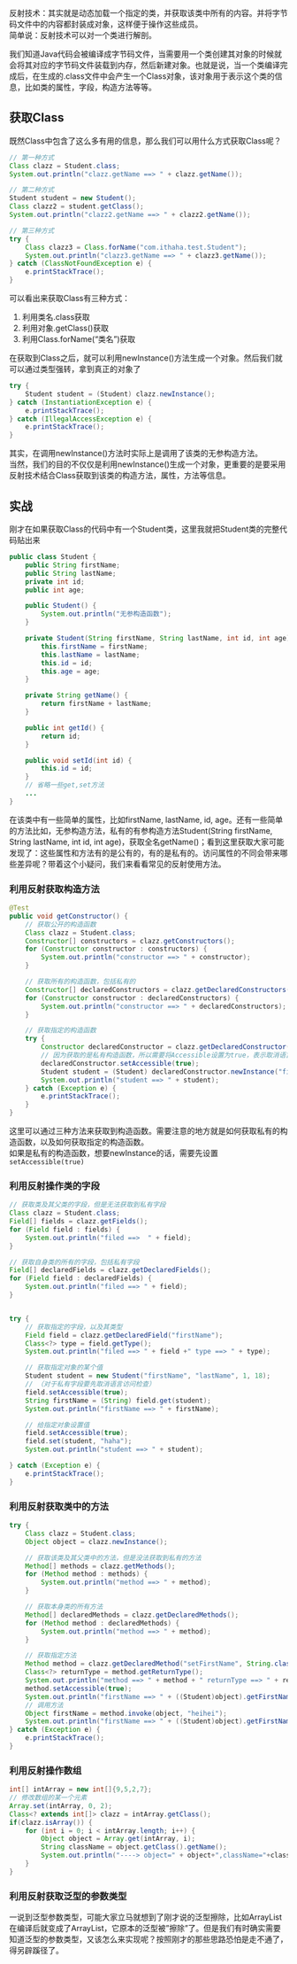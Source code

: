 反射技术：其实就是动态加载一个指定的类，并获取该类中所有的内容。并将字节码文件中的内容都封装成对象，这样便于操作这些成员。  
简单说：反射技术可以对一个类进行解剖。

我们知道Java代码会被编译成字节码文件，当需要用一个类创建其对象的时候就会将其对应的字节码文件装载到内存，然后新建对象。也就是说，当一个类编译完成后，在生成的.class文件中会产生一个Class对象，该对象用于表示这个类的信息，比如类的属性，字段，构造方法等等。   

## 获取Class
既然Class中包含了这么多有用的信息，那么我们可以用什么方式获取Class呢？
```Java
// 第一种方式
Class clazz = Student.class;
System.out.println("clazz.getName ==> " + clazz.getName());

// 第二种方式		
Student student = new Student();
Class clazz2 = student.getClass();
System.out.println("clazz2.getName ==> " + clazz2.getName());

// 第三种方式
try {
	Class clazz3 = Class.forName("com.ithaha.test.Student");
	System.out.println("clazz3.getName ==> " + clazz3.getName());
} catch (ClassNotFoundException e) {
	e.printStackTrace();
}
```
可以看出来获取Class有三种方式：   
1. 利用类名.class获取
2. 利用对象.getClass()获取
3. 利用Class.forName(“类名”)获取

在获取到Class之后，就可以利用newInstance()方法生成一个对象。然后我们就可以通过类型强转，拿到真正的对象了
```Java
try {
	Student student = (Student) clazz.newInstance();
} catch (InstantiationException e) {
	e.printStackTrace();
} catch (IllegalAccessException e) {
	e.printStackTrace();
}
```
其实，在调用newInstance()方法时实际上是调用了该类的无参构造方法。   
当然，我们的目的不仅仅是利用newInstance()生成一个对象，更重要的是要采用反射技术结合Class获取到该类的构造方法，属性，方法等信息。

## 实战
刚才在如果获取Class的代码中有一个Student类，这里我就把Student类的完整代码贴出来
```Java
public class Student {
	public String firstName;
	public String lastName;
	private int id;
	public int age;

	public Student() {
		System.out.println("无参构造函数");
	}

	private Student(String firstName, String lastName, int id, int age) {
		this.firstName = firstName;
		this.lastName = lastName;
		this.id = id;
		this.age = age;
	}

	private String getName() {
		return firstName + lastName;
	}

    public int getId() {
		return id;
	}

	public void setId(int id) {
		this.id = id;
	}
    // 省略一些get,set方法
    ...
}
```
在该类中有一些简单的属性，比如firstName, lastName, id, age。还有一些简单的方法比如，无参构造方法，私有的有参构造方法Student(String firstName, String lastName, int id, int age)，获取全名getName()；看到这里获取大家可能发现了：这些属性和方法有的是公有的，有的是私有的。访问属性的不同会带来哪些差异呢？带着这个小疑问，我们来看看常见的反射使用方法。

### 利用反射获取构造方法
```Java
@Test
public void getConstructor() {
    // 获取公开的构造函数
    Class clazz = Student.class;
	Constructor[] constructors = clazz.getConstructors();
	for (Constructor constructor : constructors) {
		System.out.println("constructor ==> " + constructor);
	}

    // 获取所有的构造函数，包括私有的
	Constructor[] declaredConstructors = clazz.getDeclaredConstructors();
	for (Constructor constructor : declaredConstructors) {
		System.out.println("constructor ==> " + declaredConstructors);
	}

    // 获取指定的构造函数
	try {
		Constructor declaredConstructor = clazz.getDeclaredConstructor(String.class, String.class, Integer.class, Integer.class);
        // 因为获取的是私有构造函数，所以需要将Accessible设置为true，表示取消语言访问检查
		declaredConstructor.setAccessible(true);
		Student student = (Student) declaredConstructor.newInstance("firstName", "lastName", 10, 1);
		System.out.println("student ==> " + student);
	} catch (Exception e) {
		e.printStackTrace();
	}
}
```
这里可以通过三种方法来获取到构造函数。需要注意的地方就是如何获取私有的构造函数，以及如何获取指定的构造函数。   
如果是私有的构造函数，想要newInstance的话，需要先设置`setAccessible(true)`

### 利用反射操作类的字段
```Java
// 获取类及其父类的字段，但是无法获取到私有字段
Class clazz = Student.class;
Field[] fields = clazz.getFields();
for (Field field : fields) {
	System.out.println("filed ==>  " + field);
}

// 获取自身类的所有的字段，包括私有字段
Field[] declaredFields = clazz.getDeclaredFields();
for (Field field : declaredFields) {
	System.out.println("filed ==> " + field);
}


try {
    // 获取指定的字段，以及其类型
	Field field = clazz.getDeclaredField("firstName");
	Class<?> type = field.getType();
	System.out.println("filed ==> " + field +" type ==> " + type);

    // 获取指定对象的某个值
	Student student = new Student("firstName", "lastName", 1, 18);
    // （对于私有字段要先取消语言访问检查）
	field.setAccessible(true);
	String firstName = (String) field.get(student);
	System.out.println("firstName ==> " + firstName);

    // 给指定对象设置值
	field.setAccessible(true);
	field.set(student, "haha");
	System.out.println("student ==> " + student);

} catch (Exception e) {
	e.printStackTrace();
}
```
### 利用反射获取类中的方法
```Java
try {
	Class clazz = Student.class;
	Object object = clazz.newInstance();

    // 获取该类及其父类中的方法，但是没法获取到私有的方法
	Method[] methods = clazz.getMethods();
	for (Method method : methods) {
		System.out.println("method ==> " + method);
	}

    // 获取本身类的所有方法
	Method[] declaredMethods = clazz.getDeclaredMethods();
	for (Method method : declaredMethods) {
		System.out.println("method ==> " + method);
	}

    // 获取指定方法
	Method method = clazz.getDeclaredMethod("setFirstName", String.class);
	Class<?> returnType = method.getReturnType();
	System.out.println("method ==> " + method + " returnType ==> " + returnType);
	method.setAccessible(true);
	System.out.println("firstName ==> " + ((Student)object).getFirstName());
    // 调用方法
	Object firstName = method.invoke(object, "heihei");
	System.out.println("firstName ==> " + ((Student)object).getFirstName());
} catch (Exception e) {
	e.printStackTrace();
}
```

### 利用反射操作数组
```Java
int[] intArray = new int[]{9,5,2,7};
// 修改数组的某一个元素
Array.set(intArray, 0, 2);
Class<? extends int[]> clazz = intArray.getClass();
if(clazz.isArray()) {
	for (int i = 0; i < intArray.length; i++) {
		Object object = Array.get(intArray, i);
		String className = object.getClass().getName();
		System.out.println("----> object=" + object+",className="+className);
	}
}
```

### 利用反射获取泛型的参数类型
一说到泛型参数类型，可能大家立马就想到了刚才说的泛型擦除，比如ArrayList<String>在编译后就变成了ArrayList，它原本的泛型被”擦除”了。但是我们有时确实需要知道泛型的参数类型，又该怎么来实现呢？按照刚才的那些思路恐怕是走不通了，得另辟蹊径了。
